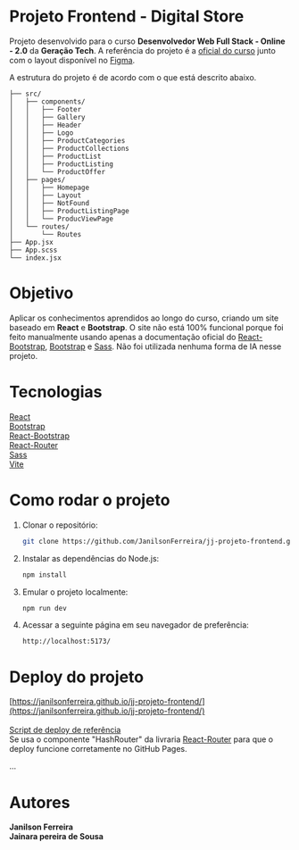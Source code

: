 # Projeto Frontend - Digital Store

Projeto desenvolvido para o curso **Desenvolvedor Web Full Stack - Online - 2.0** da **Geração Tech**. A referência do projeto é a [oficial do curso](https://github.com/digitalcollegebr/projeto-digital-store) junto com o layout disponível no [Figma](https://www.figma.com/design/cfb4F7ZXMFQmvmTn3PKI4z/DRIP-STORE---DIGITAL-COLLEGE?node-id=22-30).

A estrutura do projeto é de acordo com o que está descrito abaixo.

```
├── src/
│   ├── components/
│   │   ├── Footer
│   │   ├── Gallery
│   │   ├── Header
│   │   ├── Logo
│   │   ├── ProductCategories
│   │   ├── ProductCollections
│   │   ├── ProductList
│   │   ├── ProductListing
│   │   └── ProductOffer
│   ├── pages/
│   │   ├── Homepage
│   │   ├── Layout
│   │   ├── NotFound
│   │   ├── ProductListingPage
│   │   └── ProducViewPage
│   └── routes/
│       └── Routes
├── App.jsx
├── App.scss
└── index.jsx
```

# Objetivo

Aplicar os conhecimentos aprendidos ao longo do curso, criando um site baseado em **React** e **Bootstrap**. O site não está 100% funcional porque foi feito manualmente usando apenas a documentação oficial do [React-Bootstrap](https://react-bootstrap.netlify.app/docs/getting-started/introduction), [Bootstrap](https://getbootstrap.com/docs/5.3/getting-started/introduction/) e [Sass](https://sass-lang.com/documentation/). Não foi utilizada nenhuma forma de IA nesse projeto.

# Tecnologias

[React](https://github.com/facebook/react)<br />
[Bootstrap](https://github.com/twbs/bootstrap)<br />
[React-Bootstrap](https://github.com/react-bootstrap/react-bootstrap)<br />
[React-Router](https://github.com/remix-run/react-router)<br />
[Sass](https://github.com/sass/sass)<br />
[Vite](https://github.com/vitejs/vite)

# Como rodar o projeto

1. Clonar o repositório:
   ```bash
   git clone https://github.com/JanilsonFerreira/jj-projeto-frontend.git
   ```

2. Instalar as dependências do Node.js:
   ```bash
   npm install
   ```

3. Emular o projeto localmente:
   ```bash
   npm run dev
   ```
   
4. Acessar a seguinte página em seu navegador de preferência:
   ```
   http://localhost:5173/
   ```

# Deploy do projeto

[https://janilsonferreira.github.io/jj-projeto-frontend/](https://janilsonferreira.github.io/jj-projeto-frontend/)<br /><br />
[Script de deploy de referência](https://github.com/ErickKS/vite-deploy)<br />
Se usa o componente "HashRouter" da livraria [React-Router](https://github.com/remix-run/react-router) para que o deploy funcione corretamente no GitHub Pages.

...

# Autores

**Janilson Ferreira**<br />
**Jainara pereira de Sousa**
